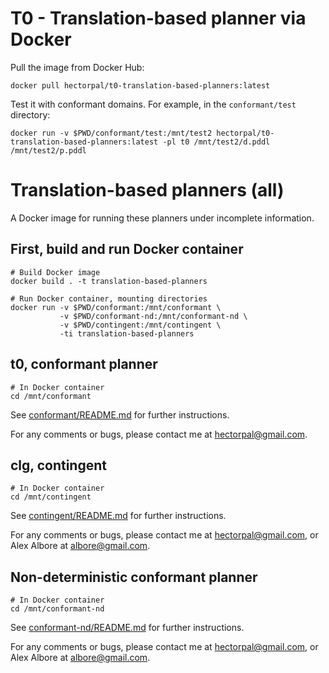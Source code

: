 
# T0 - Translation-based planner via Docker

Pull the image from Docker Hub:

```
docker pull hectorpal/t0-translation-based-planners:latest
```

Test it with conformant domains. For example, in the `conformant/test` directory:
```
docker run -v $PWD/conformant/test:/mnt/test2 hectorpal/t0-translation-based-planners:latest -pl t0 /mnt/test2/d.pddl /mnt/test2/p.pddl
```

# Translation-based planners (all)

A Docker image for running these planners under incomplete information.

## First, build and run Docker container

```
# Build Docker image
docker build . -t translation-based-planners

# Run Docker container, mounting directories
docker run -v $PWD/conformant:/mnt/conformant \
           -v $PWD/conformant-nd:/mnt/conformant-nd \
           -v $PWD/contingent:/mnt/contingent \
           -ti translation-based-planners
```

## t0, conformant planner

```
# In Docker container
cd /mnt/conformant
```

See [conformant/README.md](conformant/) for further instructions.

For any comments or bugs, please contact me at hectorpal@gmail.com.

## clg, contingent

```
# In Docker container
cd /mnt/contingent
```

See [contingent/README.md](contingent/) for further instructions.

For any comments or bugs, please contact me at hectorpal@gmail.com, or Alex Albore at albore@gmail.com.

## Non-deterministic conformant planner

```
# In Docker container
cd /mnt/conformant-nd
```

See [conformant-nd/README.md](conformant-nd/) for further instructions.

For any comments or bugs, please contact me at hectorpal@gmail.com, or Alex Albore at albore@gmail.com.
